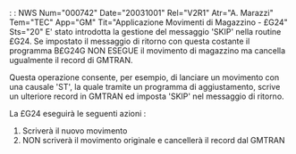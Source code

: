  :  : NWS Num="000742" Date="20031001" Rel="V2R1" Atr="A. Marazzi" Tem="TEC" App="GM" Tit="Applicazione Movimenti di Magazzino - £G24" Sts="20"
E' stato introdotta la gestione del messaggio 'SKIP' nella routine £G24. Se impostato il messaggio
di ritorno con questa costante il programma B£G24G NON ESEGUE il movimento di magazzino ma cancella
ugualmente il record di GMTRAN.

Questa operazione consente, per esempio, di lanciare un movimento con una causale 'ST', la quale tramite un programma di aggiustamento, scrive un ulteriore record in GMTRAN ed imposta 'SKIP' nel messaggio di ritorno.

La £G24 eseguirà le seguenti azioni : 
1) Scriverà il nuovo movimento
2) NON scriverà il movimento originale e cancellerà il record dal GMTRAN
